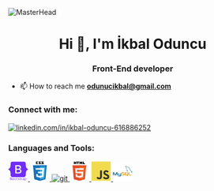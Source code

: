 ![MasterHead](https://media.licdn.com/dms/image/v2/D4D16AQEaVDYugaN_nw/profile-displaybackgroundimage-shrink_350_1400/profile-displaybackgroundimage-shrink_350_1400/0/1732130309842?e=1744848000&v=beta&t=Od3ZqY5viXDhVIkNAHF-CUODoo8WXBtLxNNZ_WNWO1A)

<h1 align="center">Hi 👋, I'm İkbal Oduncu</h1>
<h3 align="center">Front-End developer</h3>

- 📫 How to reach me **odunucikbal@gmail.com**

<h3 align="left">Connect with me:</h3>
<p align="left">
<a href="https://linkedin.com/in/linkedin.com/in/ikbal-oduncu-616886252" target="blank"><img align="center" src="https://raw.githubusercontent.com/rahuldkjain/github-profile-readme-generator/master/src/images/icons/Social/linked-in-alt.svg" alt="linkedin.com/in/ikbal-oduncu-616886252" height="30" width="40" /></a>
</p>

<h3 align="left">Languages and Tools:</h3>
<p align="left"> <a href="https://getbootstrap.com" target="_blank" rel="noreferrer"> <img src="https://raw.githubusercontent.com/devicons/devicon/master/icons/bootstrap/bootstrap-plain-wordmark.svg" alt="bootstrap" width="40" height="40"/> </a> <a href="https://www.w3schools.com/css/" target="_blank" rel="noreferrer"> <img src="https://raw.githubusercontent.com/devicons/devicon/master/icons/css3/css3-original-wordmark.svg" alt="css3" width="40" height="40"/> </a> <a href="https://git-scm.com/" target="_blank" rel="noreferrer"> <img src="https://www.vectorlogo.zone/logos/git-scm/git-scm-icon.svg" alt="git" width="40" height="40"/> </a> <a href="https://www.w3.org/html/" target="_blank" rel="noreferrer"> <img src="https://raw.githubusercontent.com/devicons/devicon/master/icons/html5/html5-original-wordmark.svg" alt="html5" width="40" height="40"/> </a> <a href="https://developer.mozilla.org/en-US/docs/Web/JavaScript" target="_blank" rel="noreferrer"> <img src="https://raw.githubusercontent.com/devicons/devicon/master/icons/javascript/javascript-original.svg" alt="javascript" width="40" height="40"/> </a> <a href="https://www.mysql.com/" target="_blank" rel="noreferrer"> <img src="https://raw.githubusercontent.com/devicons/devicon/master/icons/mysql/mysql-original-wordmark.svg" alt="mysql" width="40" height="40"/> </a> </p>

